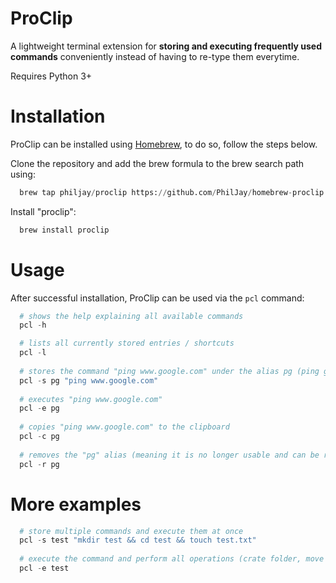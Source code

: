 # ProClip
A lightweight terminal extension for **storing and executing frequently used commands** conveniently instead of having to re-type them everytime.

Requires Python 3+

# Installation
ProClip can be installed using [Homebrew](https://brew.sh/), to do so, follow the steps below.

Clone the repository and add the brew formula to the brew search path using:
```python
  brew tap philjay/proclip https://github.com/PhilJay/homebrew-proclip.git
```

Install "proclip":
```python
  brew install proclip
```


# Usage

After successful installation, ProClip can be used via the `pcl` command:
```python
  # shows the help explaining all available commands
  pcl -h

  # lists all currently stored entries / shortcuts
  pcl -l 
  
  # stores the command "ping www.google.com" under the alias pg (ping google)
  pcl -s pg "ping www.google.com"
  
  # executes "ping www.google.com"
  pcl -e pg
  
  # copies "ping www.google.com" to the clipboard
  pcl -c pg
  
  # removes the "pg" alias (meaning it is no longer usable and can be replaced by a new command)
  pcl -r pg
```

# More examples

```python
  # store multiple commands and execute them at once
  pcl -s test "mkdir test && cd test && touch test.txt"
  
  # execute the command and perform all operations (crate folder, move to it, create file)
  pcl -e test
```
